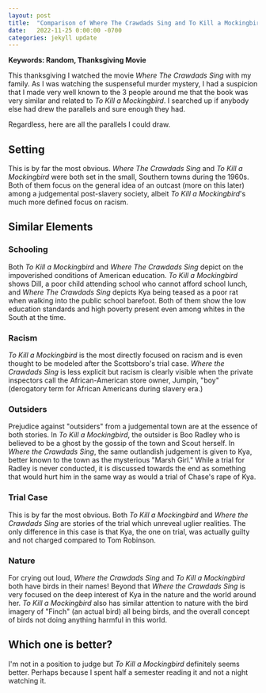 ```yaml
---
layout: post
title:  "Comparison of Where The Crawdads Sing and To Kill a Mockingbird"
date:   2022-11-25 0:00:00 -0700
categories: jekyll update
---
```

<script src="https://cdn.mathjax.org/mathjax/latest/MathJax.js?config=TeX-AMS-MML_HTMLorMML" type="text/javascript"></script>

**Keywords: Random, Thanksgiving Movie**

This thanksgiving I watched the movie *Where The Crawdads Sing* with my family. As I was watching the suspenseful murder mystery, I had a suspicion that I made very well known to the 3 people around me that the book was very similar and related to *To Kill a Mockingbird*. I searched up if anybody else had drew the parallels and sure enough they had. 

Regardless, here are all the parallels I could draw. 

## Setting

This is by far the most obvious. *Where The Crawdads Sing* and *To Kill a Mockingbird* were both set in the small, Southern towns during the 1960s. Both of them focus on the general idea of an outcast (more on this later) among a judgemental post-slavery society, albeit *To Kill a Mockingbird*'s much more defined focus on racism. 

## Similar Elements 

### Schooling 

Both *To Kill a Mockingbird* and *Where The Crawdads Sing* depict on the impoverished conditions of American education. *To Kill a Mockingbird* shows Dill, a poor child attending school who cannot afford school lunch, and *Where The Crawdads Sing* depicts Kya being teased as a poor rat when walking into the public school barefoot. Both of them show the low education standards and high poverty present even among whites in the South at the time. 

### Racism

*To Kill a Mockingbird* is the most directly focused on racism and is even thought to be modeled after the Scottsboro's trial case. *Where the Crawdads Sing* is less explicit but racism is clearly visible when the private inspectors call the African-American store owner, Jumpin, "boy" (derogatory term for African Americans during slavery era.)

### Outsiders 

Prejudice against "outsiders" from a judgemental town are at the essence of both stories. In *To Kill a Mockingbird*, the outsider is Boo Radley who is believed to be a ghost by the gossip of the town and Scout herself. In *Where the Crawdads Sing*, the same outlandish judgement is given to Kya, better known to the town as the mysterious "Marsh Girl." While a trial for Radley is never conducted, it is discussed towards the end as something that would hurt him in the same way as would a trial of Chase's rape of Kya. 

### Trial Case

This is by far the most obvious. Both *To Kill a Mockingbird* and *Where the Crawdads Sing* are stories of the trial which unreveal uglier realities. The only difference in this case is that Kya, the one on trial, was actually guilty and not charged compared to Tom Robinson. 

### Nature

For crying out loud, *Where the Crawdads Sing* and *To Kill a Mockingbird* both have birds in their names! Beyond that *Where the Crawdads Sing* is very focused on the deep interest of Kya in the nature and the world around her. *To Kill a Mockingbird* also has similar attention to nature with the bird imagery of "Finch" (an actual bird) all being birds, and the overall concept of birds not doing anything harmful in this world. 

## Which one is better? 

I'm not in a position to judge but *To Kill a Mockingbird* definitely seems better. Perhaps because I spent half a semester reading it and not a night watching it. 